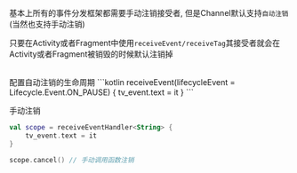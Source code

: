 基本上所有的事件分发框架都需要手动注销接受者, 但是Channel默认支持`自动注销`(当然也支持手动注销)

只要在Activity或者Fragment中使用`receiveEvent/receiveTag`其接受者就会在Activity或者Fragment被销毁的时候默认注销掉

<br>
配置自动注销的生命周期
```kotlin
receiveEvent<String>(lifecycleEvent = Lifecycle.Event.ON_PAUSE) {
    tv_event.text = it
}
```


手动注销
```kotlin
val scope = receiveEventHandler<String> {
    tv_event.text = it
}

scope.cancel() // 手动调用函数注销
```